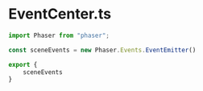 # EventCenter.ts

```typescript
import Phaser from "phaser";

const sceneEvents = new Phaser.Events.EventEmitter()

export {
    sceneEvents
}
```
